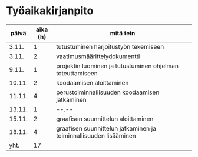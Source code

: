 # Työaikakirjanpito

päivä | aika (h) | mitä tein
----- | -------- | --------
3.11. | 1        | tutustuminen harjoitustyön tekemiseen
3.11. | 2        | vaatimusmäärittelydokumentti
9.11. | 1        | projektin luominen ja tutustuminen ohjelman toteuttamiseen
10.11.| 2        | koodaamisen aloittaminen
11.11.| 4        | perustoiminnallisuuden koodaamisen jatkaminen
13.11.| 1        | --.--
15.11.| 2        | graafisen suunnittelun aloittaminen
18.11.| 4        | graafisen suunnittelun jatkaminen ja toiminnallisuuden lisääminen
yht.  | 17       |
